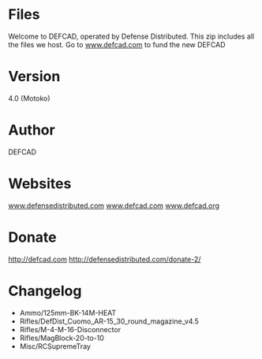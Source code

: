 # Files
Welcome to DEFCAD, operated by Defense Distributed. This zip includes all the files we host.  Go to www.defcad.com to fund the new DEFCAD

# Version
4.0 (Motoko)

# Author
DEFCAD

# Websites 
www.defensedistributed.com
www.defcad.com
www.defcad.org

# Donate
http://defcad.com
http://defensedistributed.com/donate-2/

# Changelog
+ Ammo/125mm-BK-14M-HEAT
+ Rifles/DefDist_Cuomo_AR-15_30_round_magazine_v4.5
+ Rifles/M-4-M-16-Disconnector
+ Rifles/MagBlock-20-to-10
+ Misc/RCSupremeTray